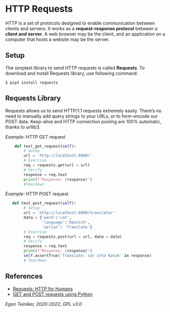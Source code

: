 # HTTP Requests

HTTP is a set of protocols designed to enable communication between clients and servers. It works as a **request-response protocol** between a **client and server**.
A web browser may be the client, and an application on a computer that hosts a website may be the server.

## Setup

The simplest library to send HTTP requests is called **Requests**.
To download and install Requests library, use following command:
```
$ pip3 install requests
```

## Requests Library

Requests allows us to send HTTP/1.1 requests extremely easily. 
There’s no need to manually add query strings to your URLs, or to form-encode 
our POST data. Keep-alive and HTTP connection pooling are 100% automatic, 
thanks to urllib3.

_Example_: HTTP GET request 
```Python
    def test_get_request(self):
        # Setup
        url = 'http://localhost:8080/'    
        # Exercise
        req = requests.get(url = url)
        # Verify
        response = req.text
        print(f"Response: {response}")
        #Teardown
```

_Example_: HTTP POST request 
```Python
   def test_post_request(self):
        # Setup
        url = 'http://localhost:8080/translator'    
        data = {'word':'cat',
                'language':'Deutsch',
                'action': 'Translate'}
        # Exercise
        req = requests.post(url = url, data = data)
        # Verify
        response = req.text
        print(f"Response: {response}")
        self.assertTrue('Translate: cat into Katze' in response)
        # Teardown
```

## References
* [Requests: HTTP for Humans](https://requests.readthedocs.io/en/latest/)
* [GET and POST requests using Python](https://www.geeksforgeeks.org/get-post-requests-using-python/)

*Egon Teiniker, 2020-2022, GPL v3.0*